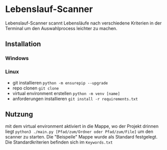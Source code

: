 # Lebenslauf-Scanner
Lebenslauf-Scanner scannt Lebensläufe nach verschiedene Kriterien in der Terminal um den Auswahlprocess leichter zu machen.

## Installation
### Windows
### Linux
- git installieren
`python -m ensurepip --upgrade`
- repo clonen
`git clone `
- virtual environment erstellen 
`python -m venv [name]`
- anforderungen installieren
`git install -r requirements.txt`

## Nutzung
mit dem virtual environment aktiviert in die Mappe, wo der Projekt drinnen liegt
`python3 ./main.py [Pfad/zum/Ordner oder Pfad/zum/File]`
um den scanner zu starten. Die "Beispeile" Mappe wurde als Standard festgelegt.
Die Standardkriterien befinden sich im `Keywords.txt` 
